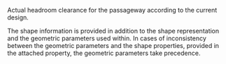 Actual headroom clearance for the passageway according to the current design.

The shape information is provided in addition to the shape representation and the geometric parameters used within. In cases of inconsistency between the geometric parameters and the shape properties, provided in the attached property, the geometric parameters take precedence.
